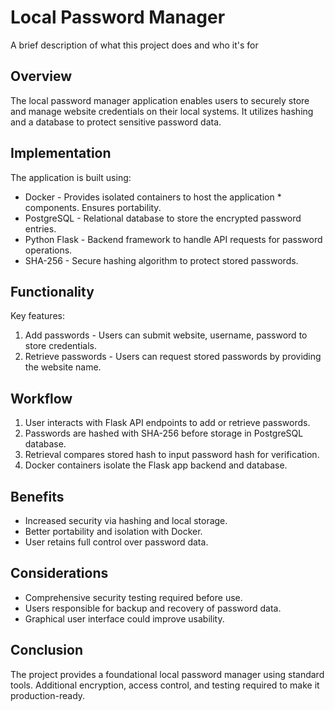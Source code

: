 
# Local Password Manager

A brief description of what this project does and who it's for


## Overview
The local password manager application enables users to securely store and manage website credentials on their local systems. It utilizes hashing and a database to protect sensitive password data.

## Implementation
The application is built using:

* Docker - Provides isolated containers to host the application * components. Ensures portability.
* PostgreSQL - Relational database to store the encrypted password entries.
* Python Flask - Backend framework to handle API requests for password operations.
* SHA-256 - Secure hashing algorithm to protect stored passwords.
## Functionality
Key features:

1. Add passwords - Users can submit website, username, password to store credentials.
2. Retrieve passwords - Users can request stored passwords by providing the website name.
## Workflow
1. User interacts with Flask API endpoints to add or retrieve passwords.
2. Passwords are hashed with SHA-256 before storage in PostgreSQL database.
3. Retrieval compares stored hash to input password hash for verification.
4. Docker containers isolate the Flask app backend and database.
## Benefits
* Increased security via hashing and local storage.
* Better portability and isolation with Docker.
* User retains full control over password data.
## Considerations
* Comprehensive security testing required before use.
* Users responsible for backup and recovery of password data.
* Graphical user interface could improve usability.
## Conclusion
The project provides a foundational local password manager using standard tools. Additional encryption, access control, and testing required to make it production-ready. 